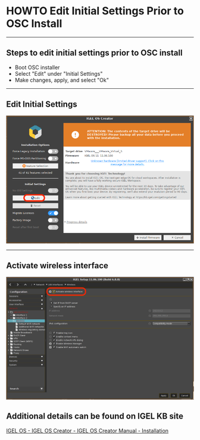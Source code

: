# HOWTO Edit Initial Settings Prior to OSC Install

-----

## Steps to edit initial settings prior to OSC install

- Boot OSC installer
- Select "Edit" under "Initial Settings"
- Make changes, apply, and select "Ok"

-----

## Edit Initial Settings

![image01](Images/HOWTO-Edit-Initial-Settings-OSC-01.png)

-----

## Activate wireless interface

![image02](Images/HOWTO-Edit-Initial-Settings-OSC-02.png)

## Additional details can be found on IGEL KB site

[IGEL OS - IGEL OS Creator - IGEL OS Creator Manual - Installation](https://kb.igel.com/igelos-11.08.200/en/installation-procedure-69178239.html)
